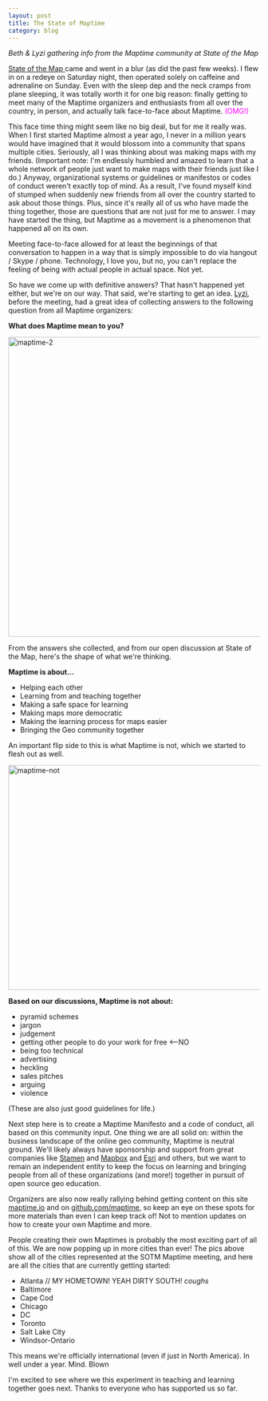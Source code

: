 ```yaml
---
layout: post
title: The State of Maptime
category: blog
---
```


<em>Beth &amp; Lyzi gathering info from the Maptime community at State of the Map</em>

<a href="http://stateofthemap.us/" target="_blank">State of the Map </a>came and went in a blur (as did the past few weeks). I flew in on a redeye on Saturday night, then operated solely on caffeine and adrenaline on Sunday. Even with the sleep dep and the neck cramps from plane sleeping, it was totally worth it for one big reason: finally getting to meet many of the Maptime organizers and enthusiasts from all over the country, in person, and actually talk face-to-face about Maptime.<span style="color: #ff00ff;"> (OMG!)</span>

This face time thing might seem like no big deal, but for me it really was. When I first started Maptime almost a year ago, I never in a million years would have imagined that it would blossom into a community that spans multiple cities. Seriously, all I was thinking about was making maps with my friends. (Important note: I'm endlessly humbled and amazed to learn that a whole network of people just want to make maps with their friends just like I do.) Anyway, organizational systems or guidelines or manifestos or codes of conduct weren't exactly top of mind. As a result, I've found myself kind of stumped when suddenly new friends from all over the country started to ask about those things. Plus, since it's really all of us who have made the thing together, those are questions that are not just for me to answer. I may have started the thing, but Maptime as a movement is a phenomenon that happened all on its own.

Meeting face-to-face allowed for at least the beginnings of that conversation to happen in a way that is simply impossible to do via hangout / Skype / phone. Technology, I love you, but no, you can't replace the feeling of being with actual people in actual space. Not yet.

So have we come up with definitive answers? That hasn't happened yet either, but we're on our way. That said, we're starting to get an idea. <a href="https://twitter.com/lyzidiamond" target="_blank">Lyzi</a>, before the meeting, had a great idea of collecting answers to the following question from all Maptime organizers:

<strong>What does Maptime mean to you?</strong>

<a href="http://www.maptime.io/wp-content/uploads/2014/04/maptime-2.jpg"><img class="alignnone size-full wp-image-134" src="http://www.maptime.io/wp-content/uploads/2014/04/maptime-2.jpg" alt="maptime-2" width="600" height="" /></a>

From the answers she collected, and from our open discussion at State of the Map, here's the shape of what we're thinking.

<strong>Maptime is about…</strong>

- Helping each other
- Learning from and teaching together
- Making a safe space for learning
- Making maps more democratic
- Making the learning process for maps easier
- Bringing the Geo community together

An important flip side to this is what Maptime is not, which we started to flesh out as well.

<a href="http://www.maptime.io/wp-content/uploads/2014/04/maptime-not.jpg"><img class="alignnone size-full wp-image-133" src="http://www.maptime.io/wp-content/uploads/2014/04/maptime-not.jpg" alt="maptime-not" width="600" height="450" /></a>

<strong>Based on our discussions, Maptime is not about:</strong>

- pyramid schemes
- jargon
- judgement
- getting other people to do your work for free &lt;--NO
- being too technical
- advertising
- heckling
- sales pitches
- arguing
- violence

(These are also just good guidelines for life.)

Next step here is to create a Maptime Manifesto and a code of conduct, all based on this community input. One thing we are all solid on: within the business landscape of the online geo community, Maptime is neutral ground. We'll likely always have sponsorship and support from great companies like <a href="http://stamen.com" target="_blank">Stamen</a> and <a href="https://www.mapbox.com" target="_blank">Mapbox</a> and <a href="http://www.esri.com/" target="_blank">Esri</a> and others, but we want to remain an independent entity to keep the focus on learning and bringing people from all of these organizations (and more!) together in pursuit of open source geo education.

Organizers are also now really rallying behind getting content on this site <a href="http://maptime.io">maptime.io</a> and on <a href="http://github.com/maptime">github.com/maptime</a>, so keep an eye on these spots for more materials than even I can keep track of! Not to mention updates on how to create your own Maptime and more.

People creating their own Maptimes is probably the most exciting part of all of this. We are now popping up in more cities than ever! The pics above show all of the cities represented at the SOTM Maptime meeting, and here are all the cities that are currently getting started:

- Atlanta // MY HOMETOWN! YEAH DIRTY SOUTH! *coughs*
- Baltimore
- Cape Cod
- Chicago
- DC
- Toronto
- Salt Lake City
- Windsor-Ontario

This means we're officially international (even if just in North America). In well under a year. Mind. Blown

I'm excited to see where we this experiment in teaching and learning together goes next. Thanks to everyone who has supported us so far.